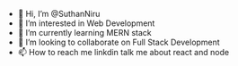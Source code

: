 - 👋 Hi, I’m @SuthanNiru
- 👀 I’m interested in Web Development 
- 🌱 I’m currently learning MERN stack
- 💞️ I’m looking to collaborate on Full Stack Development
- 📫 How to reach me linkdin
     talk me about react and node

<!---
SuthanNiru/SuthanNiru is a ✨ special ✨ repository because its `README.md` (this file) appears on your GitHub profile.
You can click the Preview link to take a look at your changes.
--->
